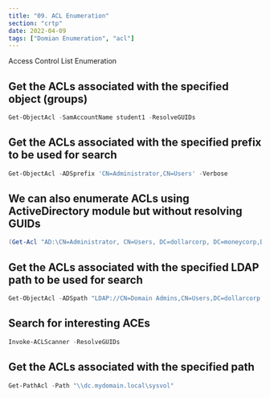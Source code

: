 ```yaml
---
title: "09. ACL Enumeration"
section: "crtp"
date: 2022-04-09
tags: ["Domian Enumeration", "acl"]
---
```


Access Control List Enumeration 

## Get the ACLs associated with the specified object (groups)
```powershell
Get-ObjectAcl -SamAccountName student1 -ResolveGUIDs
```

## Get the ACLs associated with the specified prefix to be used for search
```powershell
Get-ObjectAcl -ADSprefix 'CN=Administrator,CN=Users' -Verbose
```

## We can also enumerate ACLs using ActiveDirectory module but without resolving GUIDs
```powershell
(Get-Acl "AD:\CN=Administrator, CN=Users, DC=dollarcorp, DC=moneycorp,DC=local").Access
```

## Get the ACLs associated with the specified LDAP path to be used for search
```powershell
Get-ObjectAcl -ADSpath "LDAP://CN=Domain Admins,CN=Users,DC=dollarcorp,DC=moneycorp,DC=local" -ResolveGUIDs -Verbose
```

## Search for interesting ACEs
```powershell
Invoke-ACLScanner -ResolveGUIDs
```

## Get the ACLs associated with the specified path
```powershell
Get-PathAcl -Path "\\dc.mydomain.local\sysvol" 
````